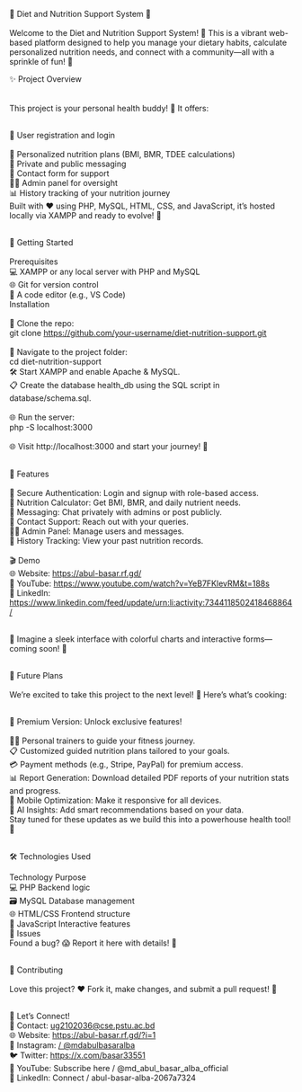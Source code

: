 🎉 Diet and Nutrition Support System 🎉<br><br>
Welcome to the Diet and Nutrition Support System! 🚀 This is a vibrant web-based platform designed to help you manage your dietary habits, calculate personalized nutrition needs, and connect with a community—all with a sprinkle of fun! 🌟

✨ Project Overview<br><br><br>
This project is your personal health buddy! 💪 It offers:<br><br>

📝 User registration and login<br><br>
🥗 Personalized nutrition plans (BMI, BMR, TDEE calculations)<br>
💬 Private and public messaging<br>
📧 Contact form for support<br>
👨‍💻 Admin panel for oversight<br>
📊 History tracking of your nutrition journey<br>
Built with ❤️ using PHP, MySQL, HTML, CSS, and JavaScript, it’s hosted locally via XAMPP and ready to evolve! 🌱<br><br>

🚀 Getting Started<br><br>
Prerequisites<br>
💻 XAMPP or any local server with PHP and MySQL<br>
🌐 Git for version control<br>
📂 A code editor (e.g., VS Code)<br>
Installation<br><br>
🎯 Clone the repo:<br>
git clone https://github.com/your-username/diet-nutrition-support.git<br><br>
📂 Navigate to the project folder:<br>
cd diet-nutrition-support<br>
🛠️ Start XAMPP and enable Apache & MySQL.<br>
📋 Create the database health_db using the SQL script in database/schema.sql.<br><br>
🌐 Run the server:<br>
php -S localhost:3000<br><br>
🌐 Visit http://localhost:3000 and start your journey! 🚀<br><br>

🎨 Features<br><br>
🔐 Secure Authentication: Login and signup with role-based access.<br>
🥗 Nutrition Calculator: Get BMI, BMR, and daily nutrient needs.<br>
💌 Messaging: Chat privately with admins or post publicly.<br>
📧 Contact Support: Reach out with your queries.<br>
👮‍♂️ Admin Panel: Manage users and messages.<br>
📅 History Tracking: View your past nutrition records.<br><br>
🎬 Demo<br>
🌐 Website: https://abul-basar.rf.gd/<br>
🎥 YouTube: https://www.youtube.com/watch?v=YeB7FKlevRM&t=188s<br>
💼 LinkedIn: https://www.linkedin.com/feed/update/urn:li:activity:7344118502418468864/<br><br>

🌈 Imagine a sleek interface with colorful charts and interactive forms—coming soon! 🎥<br><br>

🤝 Future Plans<br><br>
We’re excited to take this project to the next level! 🌟 Here’s what’s cooking:<br><br>

💎 Premium Version: Unlock exclusive features!<br><br>
🏋️‍♂️ Personal trainers to guide your fitness journey.<br>
📋 Customized guided nutrition plans tailored to your goals.<br>
💳 Payment methods (e.g., Stripe, PayPal) for premium access.<br>
📊 Report Generation: Download detailed PDF reports of your nutrition stats and progress.<br>
📱 Mobile Optimization: Make it responsive for all devices.<br>
🤖 AI Insights: Add smart recommendations based on your data.<br>
Stay tuned for these updates as we build this into a powerhouse health tool! 🚧<br><br>

🛠️ Technologies Used<br>

Technology	Purpose<br>
💻 PHP	Backend logic<br>
🗃️ MySQL	Database management<br>
🌐 HTML/CSS	Frontend structure<br>
🎨 JavaScript	Interactive features<br>
🐛 Issues<br>
Found a bug? 😱 Report it here with details! 🐞<br><br>

🤗 Contributing<br><br>
Love this project? ❤️ Fork it, make changes, and submit a pull request! 🌿<br><br>

🚀 Let’s Connect!<br>
📧 Contact: ug2102036@cse.pstu.ac.bd<br>
🌐 Website: https://abul-basar.rf.gd/?i=1<br>
📱 Instagram:   [/ @mdabulbasaralba](https://www.instagram.com/mdabulbasaralba/) <br>
🐦 Twitter: https://x.com/basar33551 <br>
🎥 YouTube: Subscribe here    / @md_abul_basar_alba_official  <br>
💼 LinkedIn: Connect   / abul-basar-alba-2067a7324  <br>
